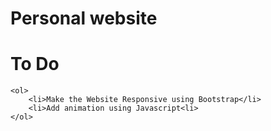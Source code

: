 # Personal website

# To Do
    <ol>
        <li>Make the Website Responsive using Bootstrap</li>
        <li>Add animation using Javascript<li>
    </ol>